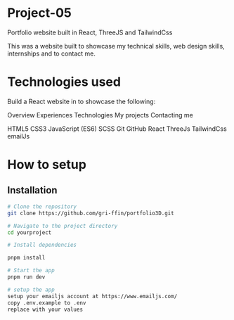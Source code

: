 # Project-05

Portfolio website built in React, ThreeJS and TailwindCss

This was a website built to showcase my technical skills, web design skills, internships and to contact me.

# Technologies used

Build a React website in to showcase the following:

Overview
Experiences
Technologies
My projects
Contacting me

HTML5
CSS3
JavaScript (ES6)
SCSS
Git
GitHub
React
ThreeJs
TailwindCss
emailJs

# How to setup

## Installation

```bash
# Clone the repository
git clone https://github.com/gri-ffin/portfolio3D.git

# Navigate to the project directory
cd yourproject

# Install dependencies

pnpm install

# Start the app
pnpm run dev

# setup the app
setup your emailjs account at https://www.emailjs.com/
copy .env.example to .env
replace with your values
```
